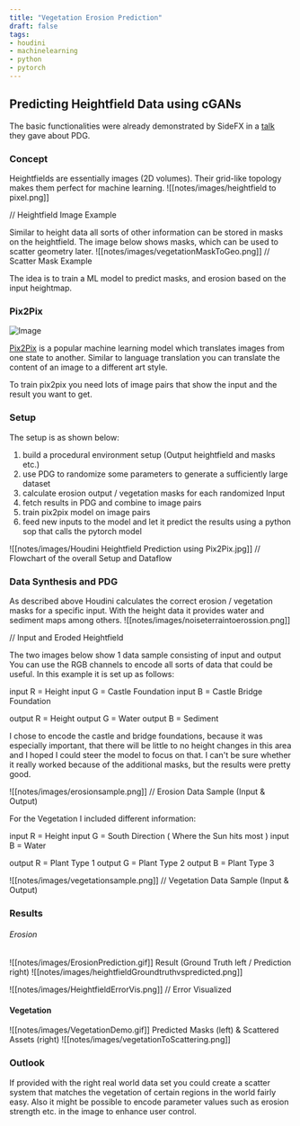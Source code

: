 ```yaml
---
title: "Vegetation Erosion Prediction"
draft: false
tags:
- houdini
- machinelearning
- python
- pytorch
---
```


## Predicting Heightfield Data using cGANs
The basic functionalities were already demonstrated by SideFX in a [talk](https://www.sidefx.com/tutorials/machine-learning-data-preparation/) they gave about PDG.

### Concept
Heightfields are essentially images (2D volumes). Their grid-like topology makes them perfect for machine learning. 
![[notes/images/heightfield to pixel.png]]

// Heightfield Image Example

Similar to height data all sorts of other information can be stored in masks on the heightfield. The image below shows masks, which can be used to scatter geometry later.
![[notes/images/vegetationMaskToGeo.png]]
// Scatter Mask Example

The idea is to train a ML model to predict masks, and erosion based on the input heightmap.

### Pix2Pix

![Image](https://raw.githubusercontent.com/phillipi/pix2pix/master/imgs/examples.jpg)

[Pix2Pix](https://github.com/phillipi/pix2pix) is a popular machine learning model which translates images from one state to another. Similar to language translation you can translate the content of an image to a different art style.

To train pix2pix you need lots of image pairs that show the input and the result you want to get.

### Setup
The setup is as shown below:
1. build a procedural environment setup (Output heightfield and masks etc.)
2. use PDG to randomize some parameters to generate a sufficiently large dataset
3. calculate erosion output / vegetation masks for each randomized Input
4. fetch results in PDG and combine to image pairs
5. train pix2pix model on image pairs
6. feed new inputs to the model and let it predict the results using a python sop that calls the pytorch model

![[notes/images/Houdini Heightfield Prediction using Pix2Pix.jpg]]
// Flowchart of the overall Setup and Dataflow

### Data Synthesis and PDG
As described above Houdini calculates the correct erosion / vegetation masks for a specific input. With the height data it provides water and sediment maps among others.
![[notes/images/noiseterraintoerossion.png]]

// Input and Eroded Heightfield

The two images below show 1 data sample consisting of input and output
You can use the RGB channels to encode all sorts of data that could be useful. In this example it is set up as follows:

input R = Height
input G = Castle Foundation
input B = Castle Bridge Foundation

output R = Height
output G = Water
output B = Sediment

I chose to encode the castle and bridge foundations, because it was especially important, that there will be little to no height changes in this area and I hoped I could steer the model to focus on that. I can't be sure whether it really worked because of the additional masks, but the results were pretty good.

![[notes/images/erosionsample.png]]
// Erosion Data Sample (Input & Output)

For the Vegetation I included different information:

input R = Height
input G = South Direction ( Where the Sun hits most )
input B = Water

output R = Plant Type 1
output G = Plant Type 2
output B = Plant Type 3

![[notes/images/vegetationsample.png]]
// Vegetation Data Sample (Input & Output)

### Results

###### Erosion

![[notes/images/ErosionPrediction.gif]]
Result (Ground Truth left / Prediction right)
![[notes/images/heightfieldGroundtruthvspredicted.png]]

![[notes/images/HeightfieldErrorVis.png]]
// Error Visualized

#### Vegetation

![[notes/images/VegetationDemo.gif]]
Predicted Masks (left) & Scattered Assets (right)
![[notes/images/vegetationToScattering.png]]
### Outlook

If provided with the right real world data set you could create a scatter system that matches the vegetation of certain regions in the world fairly easy.
Also it might be possible to encode parameter values such as erosion strength etc. in the image to enhance user control.